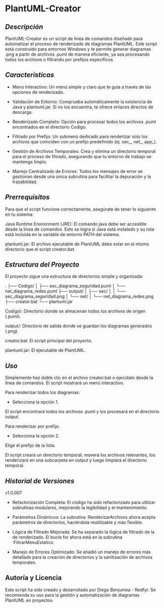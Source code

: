 # **PlantUML-Creator**

## *Descripción*

PlantUML-Creator es un script de línea de comandos diseñado para automatizar el proceso de renderizado de diagramas PlantUML. Este script está construido para entornos Windows y te permite generar diagramas .png a partir de archivos .puml de manera eficiente, ya sea procesando todos los archivos o filtrando por prefijos específicos.

## *Características*

- Menú Interactivo: Un menú simple y claro que te guía a través de las opciones de renderizado.

- Validación de Entorno: Comprueba automáticamente la existencia de Java y plantuml.jar. Si no los encuentra, te ofrece enlaces directos de descarga.

- Renderizado Completo: Opción para procesar todos los archivos .puml encontrados en el directorio Codigo.

- Filtrado por Prefijo: Un submenú dedicado para renderizar solo los archivos que coinciden con un prefijo predefinido (ej. sec_, net_, app_).

- Gestión de Archivos Temporales: Crea y elimina un directorio temporal para el proceso de filtrado, asegurando que tu entorno de trabajo se mantenga limpio.

- Manejo Centralizado de Errores: Todos los mensajes de error se gestionan desde una única subrutina para facilitar la depuración y la trazabilidad.

## *Prerrequisitos*

Para que el script funcione correctamente, asegúrate de tener lo siguiente en tu sistema:

Java Runtime Environment (JRE): El comando java debe ser accesible desde la línea de comandos. Esto se logra si Java está instalado y su ruta está incluida en la variable de entorno PATH del sistema.

plantuml.jar: El archivo ejecutable de PlantUML debe estar en el mismo directorio que el script creator.bat.

## *Estructura del Proyecto*

El proyecto sigue una estructura de directorios simple y organizada:

.
├── Codigo/
│   ├── sec_diagrama_seguridad.puml
│   └── net_diagrama_redes.puml
├── output/
│   ├── sec/
│   │   └── sec_diagrama_seguridad.png
│   └── net/
│       └── net_diagrama_redes.png
├── creator.bat
└── plantuml.jar

Codigo/: Directorio donde se almacenan todos los archivos de origen (.puml).

output/: Directorio de salida donde se guardan los diagramas generados (.png).

creator.bat: El script principal del proyecto.

plantuml.jar: El ejecutable de PlantUML.

## *Uso*

Simplemente haz doble clic en el archivo creator.bat o ejecútalo desde la línea de comandos. El script mostrará un menú interactivo.

Para renderizar todos los diagramas:

- Selecciona la opción 1.

El script encontrará todos los archivos .puml y los procesará en el directorio output.

Para renderizar por prefijo:

- Selecciona la opción 2.

Elige el prefijo de la lista.

El script creará un directorio temporal, moverá los archivos relevantes, los renderizará en una subcarpeta en output y luego limpiará el directorio temporal.

## *Historial de Versiones*

v1.0.007

- Refactorización Completa: El código ha sido refactorizado para utilizar subrutinas modulares, mejorando la legibilidad y el mantenimiento.

- Parámetros Dinámicos: La subrutina :RenderizarArchivos ahora acepta parámetros de directorios, haciéndola reutilizable y más flexible.

- Lógica de Filtrado Mejorada: Se ha separado la lógica de filtrado de la de renderizado. El bucle for ahora está en la subrutina :FiltrarMenuEstatico.

- Manejo de Errores Optimizado: Se añadió un manejo de errores más detallado para la creación de directorios y la sanitización de archivos temporales.

## **Autoría y Licencia**

Este script ha sido creado y desarrollado por Diego Benjumea - Redfyr. Se recomienda su uso para la gestión y automatización de diagramas PlantUML en proyectos

